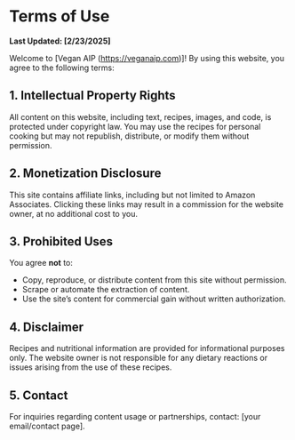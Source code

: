 # Terms of Use

**Last Updated: [2/23/2025]**

Welcome to [Vegan AIP (https://veganaip.com)]! By using this website, you agree to the following terms:

## 1. Intellectual Property Rights
All content on this website, including text, recipes, images, and code, is protected under copyright law.
You may use the recipes for personal cooking but may not republish, distribute, or modify them without permission.

## 2. Monetization Disclosure
This site contains affiliate links, including but not limited to Amazon Associates. Clicking these links may result in a commission for the website owner, at no additional cost to you.

## 3. Prohibited Uses
You agree **not** to:
- Copy, reproduce, or distribute content from this site without permission.
- Scrape or automate the extraction of content.
- Use the site’s content for commercial gain without written authorization.

## 4. Disclaimer
Recipes and nutritional information are provided for informational purposes only. The website owner is not responsible for any dietary reactions or issues arising from the use of these recipes.

## 5. Contact
For inquiries regarding content usage or partnerships, contact: [your email/contact page].
